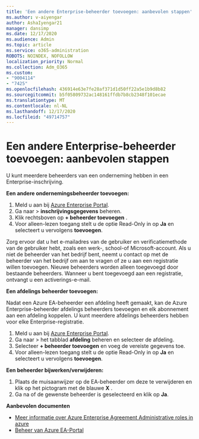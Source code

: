```yaml
---
title: 'Een andere Enterprise-beheerder toevoegen: aanbevolen stappen'
ms.author: v-aiyengar
author: AshaIyengar21
manager: dansimp
ms.date: 12/17/2020
ms.audience: Admin
ms.topic: article
ms.service: o365-administration
ROBOTS: NOINDEX, NOFOLLOW
localization_priority: Normal
ms.collection: Adm_O365
ms.custom:
- "9004114"
- "7425"
ms.openlocfilehash: 436914e63e7fe28af371d1d50ff22a5e1b9d8b82
ms.sourcegitcommit: b5f05809732ac148161ffdb7b8cb2348f101ecae
ms.translationtype: MT
ms.contentlocale: nl-NL
ms.lasthandoff: 12/17/2020
ms.locfileid: "49714757"
---
```

# <a name="add-another-enterprise-administrator---recommended-steps"></a>Een andere Enterprise-beheerder toevoegen: aanbevolen stappen

U kunt meerdere beheerders van een onderneming hebben in een Enterprise-inschrijving.

**Een andere ondernemingsbeheerder toevoegen:**

1. Meld u aan bij [Azure Enterprise Portal](https://ea.azure.com/).
1. Ga naar   >  **inschrijvingsgegevens** beheren.
1. Klik rechtsboven op **+ beheerder toevoegen** .
1. Voor alleen-lezen toegang stelt u de optie Read-Only in op **Ja** en selecteert u vervolgens **toevoegen**.

Zorg ervoor dat u het e-mailadres van de gebruiker en verificatiemethode van de gebruiker hebt, zoals een werk-, school-of Microsoft-account. Als u niet de beheerder van het bedrijf bent, neemt u contact op met de beheerder van het bedrijf om aan te vragen of ze u aan een registratie willen toevoegen. Nieuwe beheerders worden alleen toegevoegd door bestaande beheerders. Wanneer u bent toegevoegd aan een registratie, ontvangt u een activerings-e-mail.

**Een afdelings beheerder toevoegen:**

Nadat een Azure EA-beheerder een afdeling heeft gemaakt, kan de Azure Enterprise-beheerder afdelings beheerders toevoegen en elk abonnement aan een afdeling koppelen. U kunt meerdere afdelings beheerders hebben voor elke Enterprise-registratie.

1. Meld u aan bij [Azure Enterprise Portal](https://ea.azure.com/).
1. Ga naar   >  het tabblad **afdeling** beheren en selecteer de afdeling.
1. Selecteer **+ beheerder toevoegen** en voeg de vereiste gegevens toe.
1. Voor alleen-lezen toegang stelt u de optie Read-Only in op **Ja** en selecteert u vervolgens **toevoegen**.

**Een beheerder bijwerken/verwijderen:**

1. Plaats de muisaanwijzer op de EA-beheerder om deze te verwijderen en klik op het pictogram met de blauwe **X** .
1. Ga na of de gewenste beheerder is geselecteerd en klik op **Ja**.

**Aanbevolen documenten**

- [Meer informatie over Azure Enterprise Agreement Administrative roles in azure](https://docs.microsoft.com/azure/billing/billing-understand-ea-roles)
- [Beheer van Azure EA-Portal](https://docs.microsoft.com/azure/billing/billing-ea-portal-administration)
